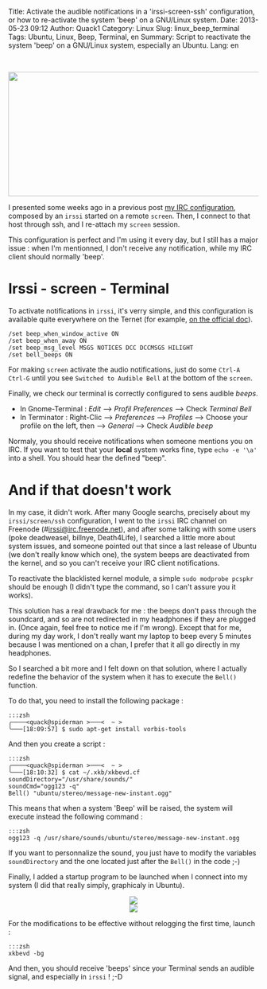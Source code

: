 Title: Activate the audible notifications in a 'irssi-screen-ssh' configuration, or how to re-activate the system 'beep' on a GNU/Linux system.
Date: 2013-05-23 09:12
Author: Quack1
Category: Linux
Slug: linux_beep_terminal
Tags: Ubuntu, Linux, Beep, Terminal, en
Summary: Script to reactivate the system 'beep' on a GNU/Linux system, especially an Ubuntu.
Lang: en

&nbsp;
<div align=center><img src="static/upload/.png" width="600" height="250" align=center /></div>

I presented some weeks ago in a previous post [my IRC configuration](|filename|/irssi-screen.md), composed by an `irssi` started on a remote `screen`. Then, I connect to that host through ssh, and I re-attach my `screen` session.

This configuration is perfect and I'm using it every day, but I still has a major issue : when I'm mentionned, I don't receive any notification, while my IRC client should normally 'beep'.

# Irssi - screen - Terminal

To activate notifications in `irssi`, it's verry simple, and this configuration is available quite everywhere on the Ternet (for example, [on the official doc](http://www.irssi.org/documentation/tips)).

	/set beep_when_window_active ON
	/set beep_when_away ON
	/set beep_msg_level MSGS NOTICES DCC DCCMSGS HILIGHT
	/set bell_beeps ON

For making `screen` activate the audio notifications, just do some `Ctrl-A Ctrl-G` until you see `Switched to Audible Bell` at the bottom of the `screen`.

Finally, we check our terminal is correctly configured to sens audible _beeps_.

- In Gnome-Terminal : _Edit_ --> _Profil Preferences_ --> Check _Terminal Bell_
- In Terminator : Right-Clic --> _Preferences_ --> _Profiles_ --> Choose your profile on the left, then --> _General_ --> Check _Audible beep_

Normaly, you should receive notifications when someone mentions you on IRC. If you want to test that your **local** system works fine, type `echo -e '\a'` into a shell. You should hear the defined "beep".

# And if that doesn't work

In my case, it didn't work. After many Google searchs, precisely about my `irssi/screen/ssh` configuration, I went to the `irssi` IRC channel on Freenode (#irssi@irc.freenode.net), and after some talking with some users (poke deadweasel, billnye, Death4Life), I searched a little more about system issues, and someone pointed out that since a last release of Ubuntu (we don't really know which one), the system beeps are deactivated from the kernel, and so you can't receive your IRC client notifications.

To reactivate the blacklisted kernel module, a simple `sudo modprobe pcspkr` should be enough (I didn't type the command, so I can't assure you it works).

This solution has a real drawback for me : the beeps don't pass through the soundcard, and so are not redirected in my headphones if they are plugged in. (Once again, feel free to notice me if I'm wrong). Except that for me, during my day work, I don't really want my laptop to beep every 5 minutes because I was mentioned on a chan, I prefer that it all go directly in my headphones.

So I searched a bit more and I felt down on that solution, where I actually redefine the behavior of the system when it has to execute the `Bell()` function.

To do that, you need to install the following package : 

	:::zsh
	╭────<quack@spiderman >───<  ~ >  
	╰───[18:09:57] $ sudo apt-get install vorbis-tools

And then you create a script : 

	:::zsh
	╭────<quack@spiderman >───<  ~ >  
	╰───[18:10:32] $ cat ~/.xkb/xkbevd.cf          
	soundDirectory="/usr/share/sounds/"
	soundCmd="ogg123 -q"
	Bell() "ubuntu/stereo/message-new-instant.ogg"

This means that when a system 'Beep' will be raised, the system will execute instead the following command :

	:::zsh
	ogg123 -q /usr/share/sounds/ubuntu/stereo/message-new-instant.ogg

If you want to personnalize the sound, you just have to modify the variables `soundDirectory` and the one located just after the `Bell()` in the code ;-)

Finally, I added a startup program to be launched when I connect into my system (I did that really simply, graphicaly in Ubuntu).

<div align=center><a href="static/upload/beep_1.png"><img src="static/upload/beep_1.png" align="center" /></a></div>

<div align=center><a href="static/upload/beep_2.png"><img src="static/upload/beep_2.png" align="center" /></a></div>

For the modifications to be effective without relogging the first time, launch :

	:::zsh
	xkbevd -bg

And then, you should receive 'beeps' since your Terminal sends an audible signal, and especially in `irssi` ! ;-D
